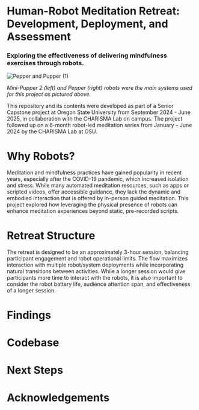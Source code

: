 # Human-Robot Meditation Retreat: Development, Deployment, and Assessment
### Exploring the effectiveness of delivering mindfulness exercises through robots.
![Pepper and Pupper (1)](https://github.com/user-attachments/assets/49448785-82ee-4e6e-9d2b-cd35934d44fe)


_Mini-Pupper 2 (left) and Pepper (right) robots were the main systems used for this project as pictured above._

This repository and its contents were developed as part of a Senior Capstone project at Oregon State University from September 2024 - June 2025, in collaboration with the CHARISMA Lab on campus. The project followed up on a 6-month robot-led meditation series from January – June 2024 by the CHARISMA Lab at OSU.

# Why Robots?

Meditation and mindfulness practices have gained popularity in recent years, especially after the COVID-19 pandemic, which increased isolation and stress. While many automated meditation resources, such as apps or scripted videos, offer accessible guidance, they lack the dynamic and embodied interaction that is offered by in-person guided meditation. This project explored how leveraging the physical presence of robots can enhance meditation experiences beyond static, pre-recorded scripts.

# Retreat Structure

The retreat is designed to be an approximately 3-hour session, balancing participant engagement and robot operational limits. The flow maximizes interaction with multiple robot/system deployments while incorporating natural transitions between activities. While a longer session would give participants more time to interact with the robots, it is also important to consider the robot battery life, audience attention span, and effectiveness of a longer session. 

# Findings

# Codebase

# Next Steps


# Acknowledgements
